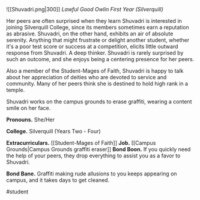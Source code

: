 ![[Shuvadri.png|300]]
*Lawful Good Owlin First Year (Silverquill)*

Her peers are often surprised when they learn Shuvadri is interested in joining Silverquill College, since its members sometimes earn a reputation as abrasive. Shuvadri, on the other hand, exhibits an air of absolute serenity. Anything that might frustrate or delight another student, whether it's a poor test score or success at a competition, elicits little outward response from Shuvadri. A deep thinker. Shuvadri is rarely surprised by such an outcome, and she enjoys being a centering presence for her peers. 

Also a member of the Student-Mages of Faith, Shuvadri is happy to talk about her appreciation of deities who are devoted to service and community. Many of her peers think she is destined to hold high rank in a temple. 

Shuvadri works on the campus grounds to erase graffiti, wearing a content smile on her face.

**Pronouns.** She/Her

**College.** Silverquill (Years Two - Four)

**Extracurriculars.** [[Student-Mages of Faith]]
**Job.** [[Campus Grounds|Campus Grounds graffiti eraser]]
**Bond Boon.** If you quickly need the help of your peers, they drop everything to assist you as a favor to Shuvadri. 

**Bond Bane.** Graffiti making rude allusions to you keeps appearing on campus, and it takes days to get cleaned.

#student